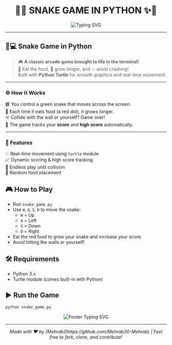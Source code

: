 <h1 align="center">
  🐍✨ SNAKE GAME IN PYTHON ✨🐍  
</h1>

<p align="center">
  <img src="https://readme-typing-svg.herokuapp.com?font=Fira+Code&weight=700&size=24&duration=3000&pause=1000&color=F72C2C&center=true&vCenter=true&width=435&lines=Eat+%F0%9F%8D%8E+Grow+%F0%9F%90%8D+Survive+%E2%9C%85;Built+in+Python+with+Turtle+%F0%9F%A7%A0;Classic+arcade+fun+reimagined+%F0%9F%8E%AE" alt="Typing SVG" />
</p>

---

## 🐍💻 Snake Game in Python

> 🎮 **A classic arcade game brought to life in the terminal!**  
> 🍎 Eat the food, 🐍 grow longer, and 💥 avoid crashing!  
> Built with **Python Turtle** for smooth graphics and real-time movement.  

---

### ⚙️ How It Works

🟩 You control a green snake that moves across the screen.  
🍒 Each time it eats food (a red dot), it grows longer.  
☠️ Collide with the wall or yourself? Game over!  
💯 The game tracks your **score** and **high score** automatically.

---

### 🚀 Features

✨ Real-time movement using `turtle` module  
📈 Dynamic scoring & high score tracking  
🔁 Endless play until collision  
🎯 Random food placement 

## 🎮 How to Play

- Run `snake_game.py`
- Use `W`, `A`, `S`, `D` to move the snake:
  - `W` = Up
  - `A` = Left
  - `S` = Down
  - `D` = Right
- Eat the red food to grow your snake and increase your score.
- Avoid hitting the walls or yourself!

## 🛠️ Requirements

- Python 3.x
- Turtle module (comes built-in with Python)

## ▶️ Run the Game

```bash
python snake_game.py
```


<p align="center">
  <img src="https://readme-typing-svg.herokuapp.com?font=Fira+Code&weight=700&size=24&duration=4000&pause=1000&color=F72C2C&center=true&vCenter=true&width=435&lines=Thank+you+for+playing!+%F0%9F%98%80;Have+fun+and+keep+coding+%F0%9F%90%8D%F0%9F%91%8D;Check+out+my+other+projects+%F0%9F%92%BB" alt="Footer Typing SVG" />
</p>

---

<p align="center">
  <em>Made with ❤️ by [Mehrab](https://github.com/Mehrab30-Mehrab) | Feel free to fork, clone, and contribute!</em>
</p>

